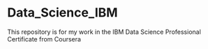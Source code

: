 # Data_Science_IBM
This repository is for my work in the IBM Data Science Professional Certificate from Coursera
